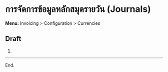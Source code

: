 # การจัดการข้อมูลหลักสมุดรายวัน (Journals)

**Menu:** Invoicing > Configuration > Currencies
    
## Draft

1. 

---
End.

